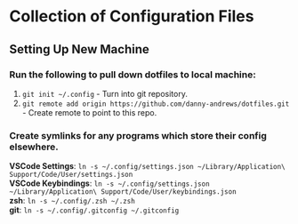 # Collection of Configuration Files

## Setting Up New Machine

### Run the following to pull down dotfiles to local machine:

1. `git init ~/.config` - Turn into git repository.
1. `git remote add origin https://github.com/danny-andrews/dotfiles.git` - Create remote to point to this repo.

### Create symlinks for any programs which store their config elsewhere.

**VSCode Settings**: `ln -s ~/.config/settings.json ~/Library/Application\ Support/Code/User/settings.json`  
**VSCode Keybindings**: `ln -s ~/.config/settings.json ~/Library/Application\ Support/Code/User/keybindings.json`  
**zsh**: `ln -s ~/.config/.zsh ~/.zsh`  
**git**: `ln -s ~/.config/.gitconfig ~/.gitconfig`
